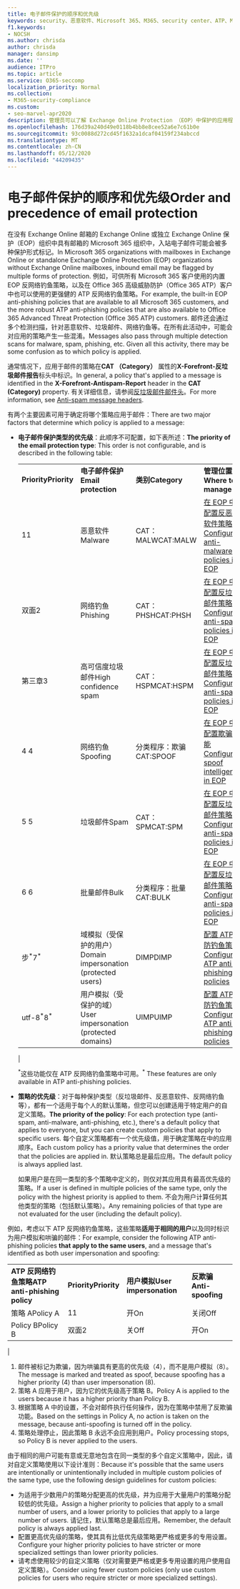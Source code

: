 ```yaml
---
title: 电子邮件保护的顺序和优先级
keywords: security、恶意软件、Microsoft 365、M365、security center、ATP、Microsoft Defender ATP、Office 365 ATP、Azure ATP
f1.keywords:
- NOCSH
ms.author: chrisda
author: chrisda
manager: dansimp
ms.date: ''
audience: ITPro
ms.topic: article
ms.service: O365-seccomp
localization_priority: Normal
ms.collection:
- M365-security-compliance
ms.custom:
- seo-marvel-apr2020
description: 管理员可以了解 Exchange Online Protection （EOP）中保护的应用程序顺序，以及保护策略中的优先级值如何确定应用的策略。
ms.openlocfilehash: 176d39a240d49e0118b4bb8e8cee52a6e7c61b0e
ms.sourcegitcommit: 93c0088d272cd45f1632a1dcaf04159f234abccd
ms.translationtype: MT
ms.contentlocale: zh-CN
ms.lasthandoff: 05/12/2020
ms.locfileid: "44209435"
---
```

# <a name="order-and-precedence-of-email-protection"></a><span data-ttu-id="41196-104">电子邮件保护的顺序和优先级</span><span class="sxs-lookup"><span data-stu-id="41196-104">Order and precedence of email protection</span></span>

<span data-ttu-id="41196-105">在没有 Exchange Online 邮箱的 Exchange Online 或独立 Exchange Online 保护（EOP）组织中具有邮箱的 Microsoft 365 组织中，入站电子邮件可能会被多种保护形式标记。</span><span class="sxs-lookup"><span data-stu-id="41196-105">In Microsoft 365 organizations with mailboxes in Exchange Online or standalone Exchange Online Protection (EOP) organizations without Exchange Online mailboxes, inbound email may be flagged by multiple forms of protection.</span></span> <span data-ttu-id="41196-106">例如，可供所有 Microsoft 365 客户使用的内置 EOP 反网络钓鱼策略，以及在 Office 365 高级威胁防护（Office 365 ATP）客户中也可以使用的更强健的 ATP 反网络钓鱼策略。</span><span class="sxs-lookup"><span data-stu-id="41196-106">For example, the built-in EOP anti-phishing policies that are available to all Microsoft 365 customers, and the more robust ATP anti-phishing policies that are also available to Office 365 Advanced Threat Protection (Office 365 ATP) customers.</span></span> <span data-ttu-id="41196-107">邮件还会通过多个检测扫描，针对恶意软件、垃圾邮件、网络钓鱼等。在所有此活动中，可能会对应用的策略产生一些混淆。</span><span class="sxs-lookup"><span data-stu-id="41196-107">Messages also pass through multiple detection scans for malware, spam, phishing, etc. Given all this activity, there may be some confusion as to which policy is applied.</span></span>

<span data-ttu-id="41196-108">通常情况下，应用于邮件的策略在**CAT （Category）** 属性的**X-Forefront-反垃圾邮件报告**标头中标识。</span><span class="sxs-lookup"><span data-stu-id="41196-108">In general, a policy that's applied to a message is identified in the **X-Forefront-Antispam-Report** header in the **CAT (Category)** property.</span></span> <span data-ttu-id="41196-109">有关详细信息，请参阅[反垃圾邮件邮件头](anti-spam-message-headers.md)。</span><span class="sxs-lookup"><span data-stu-id="41196-109">For more information, see [Anti-spam message headers](anti-spam-message-headers.md).</span></span>

<span data-ttu-id="41196-110">有两个主要因素可用于确定将哪个策略应用于邮件：</span><span class="sxs-lookup"><span data-stu-id="41196-110">There are two major factors that determine which policy is applied to a message:</span></span>

- <span data-ttu-id="41196-111">**电子邮件保护类型的优先级**：此顺序不可配置，如下表所述：</span><span class="sxs-lookup"><span data-stu-id="41196-111">**The priority of the email protection type**: This order is not configurable, and is described in the following table:</span></span>

  |||||
  |---|---|---|---|
  |<span data-ttu-id="41196-112">**Priority**</span><span class="sxs-lookup"><span data-stu-id="41196-112">**Priority**</span></span>|<span data-ttu-id="41196-113">**电子邮件保护**</span><span class="sxs-lookup"><span data-stu-id="41196-113">**Email protection**</span></span>|<span data-ttu-id="41196-114">**类别**</span><span class="sxs-lookup"><span data-stu-id="41196-114">**Category**</span></span>|<span data-ttu-id="41196-115">**管理位置**</span><span class="sxs-lookup"><span data-stu-id="41196-115">**Where to manage**</span></span>|
  |<span data-ttu-id="41196-116">1</span><span class="sxs-lookup"><span data-stu-id="41196-116">1</span></span>|<span data-ttu-id="41196-117">恶意软件</span><span class="sxs-lookup"><span data-stu-id="41196-117">Malware</span></span>|<span data-ttu-id="41196-118">CAT： MALW</span><span class="sxs-lookup"><span data-stu-id="41196-118">CAT:MALW</span></span>|[<span data-ttu-id="41196-119">在 EOP 中配置反恶意软件策略</span><span class="sxs-lookup"><span data-stu-id="41196-119">Configure anti-malware policies in EOP</span></span>](configure-anti-malware-policies.md)|
  |<span data-ttu-id="41196-120">双面</span><span class="sxs-lookup"><span data-stu-id="41196-120">2</span></span>|<span data-ttu-id="41196-121">网络钓鱼</span><span class="sxs-lookup"><span data-stu-id="41196-121">Phishing</span></span>|<span data-ttu-id="41196-122">CAT： PHSH</span><span class="sxs-lookup"><span data-stu-id="41196-122">CAT:PHSH</span></span>|[<span data-ttu-id="41196-123">在 EOP 中配置反垃圾邮件策略</span><span class="sxs-lookup"><span data-stu-id="41196-123">Configure anti-spam policies in EOP</span></span>](configure-your-spam-filter-policies.md)|
  |<span data-ttu-id="41196-124">第三章</span><span class="sxs-lookup"><span data-stu-id="41196-124">3</span></span>|<span data-ttu-id="41196-125">高可信度垃圾邮件</span><span class="sxs-lookup"><span data-stu-id="41196-125">High confidence spam</span></span>|<span data-ttu-id="41196-126">CAT： HSPM</span><span class="sxs-lookup"><span data-stu-id="41196-126">CAT:HSPM</span></span>|[<span data-ttu-id="41196-127">在 EOP 中配置反垃圾邮件策略</span><span class="sxs-lookup"><span data-stu-id="41196-127">Configure anti-spam policies in EOP</span></span>](configure-your-spam-filter-policies.md)|
  |<span data-ttu-id="41196-128">4 </span><span class="sxs-lookup"><span data-stu-id="41196-128">4</span></span>|<span data-ttu-id="41196-129">网络钓鱼</span><span class="sxs-lookup"><span data-stu-id="41196-129">Spoofing</span></span>|<span data-ttu-id="41196-130">分类程序：欺骗</span><span class="sxs-lookup"><span data-stu-id="41196-130">CAT:SPOOF</span></span>|[<span data-ttu-id="41196-131">在 EOP 中配置欺骗智能</span><span class="sxs-lookup"><span data-stu-id="41196-131">Configure spoof intelligence in EOP</span></span>](learn-about-spoof-intelligence.md)|
  |<span data-ttu-id="41196-132">5 </span><span class="sxs-lookup"><span data-stu-id="41196-132">5</span></span>|<span data-ttu-id="41196-133">垃圾邮件</span><span class="sxs-lookup"><span data-stu-id="41196-133">Spam</span></span>|<span data-ttu-id="41196-134">CAT： SPM</span><span class="sxs-lookup"><span data-stu-id="41196-134">CAT:SPM</span></span>|[<span data-ttu-id="41196-135">在 EOP 中配置反垃圾邮件策略</span><span class="sxs-lookup"><span data-stu-id="41196-135">Configure anti-spam policies in EOP</span></span>](configure-your-spam-filter-policies.md)|
  |<span data-ttu-id="41196-136">6 </span><span class="sxs-lookup"><span data-stu-id="41196-136">6</span></span>|<span data-ttu-id="41196-137">批量邮件</span><span class="sxs-lookup"><span data-stu-id="41196-137">Bulk</span></span>|<span data-ttu-id="41196-138">分类程序：批量</span><span class="sxs-lookup"><span data-stu-id="41196-138">CAT:BULK</span></span>|[<span data-ttu-id="41196-139">在 EOP 中配置反垃圾邮件策略</span><span class="sxs-lookup"><span data-stu-id="41196-139">Configure anti-spam policies in EOP</span></span>](configure-your-spam-filter-policies.md)|
  |<span data-ttu-id="41196-140">步<sup>\*</sup></span><span class="sxs-lookup"><span data-stu-id="41196-140">7<sup>\*</sup></span></span>|<span data-ttu-id="41196-141">域模拟（受保护的用户）</span><span class="sxs-lookup"><span data-stu-id="41196-141">Domain impersonation (protected users)</span></span>|<span data-ttu-id="41196-142">DIMP</span><span class="sxs-lookup"><span data-stu-id="41196-142">DIMP</span></span>|[<span data-ttu-id="41196-143">配置 ATP 防钓鱼策略</span><span class="sxs-lookup"><span data-stu-id="41196-143">Configure ATP anti-phishing policies</span></span>](configure-atp-anti-phishing-policies.md)|
  |<span data-ttu-id="41196-144">utf-8<sup>\*</sup></span><span class="sxs-lookup"><span data-stu-id="41196-144">8<sup>\*</sup></span></span>|<span data-ttu-id="41196-145">用户模拟（受保护的域）</span><span class="sxs-lookup"><span data-stu-id="41196-145">User impersonation (protected domains)</span></span>|<span data-ttu-id="41196-146">UIMP</span><span class="sxs-lookup"><span data-stu-id="41196-146">UIMP</span></span>|[<span data-ttu-id="41196-147">配置 ATP 防钓鱼策略</span><span class="sxs-lookup"><span data-stu-id="41196-147">Configure ATP anti-phishing policies</span></span>](configure-atp-anti-phishing-policies.md)|
  |

  <span data-ttu-id="41196-148"><sup>\*</sup>这些功能仅在 ATP 反网络钓鱼策略中可用。</span><span class="sxs-lookup"><span data-stu-id="41196-148"><sup>\*</sup> These features are only available in ATP anti-phishing policies.</span></span>

- <span data-ttu-id="41196-149">**策略的优先级**：对于每种保护类型（反垃圾邮件、反恶意软件、反网络钓鱼等），都有一个适用于每个人的默认策略，但您可以创建适用于特定用户的自定义策略。</span><span class="sxs-lookup"><span data-stu-id="41196-149">**The priority of the policy**: For each protection type (anti-spam, anti-malware, anti-phishing, etc.), there's a default policy that applies to everyone, but you can create custom policies that apply to specific users.</span></span> <span data-ttu-id="41196-150">每个自定义策略都有一个优先级值，用于确定策略在中的应用顺序。</span><span class="sxs-lookup"><span data-stu-id="41196-150">Each custom policy has a priority value that determines the order that the policies are applied in.</span></span> <span data-ttu-id="41196-151">默认策略总是最后应用。</span><span class="sxs-lookup"><span data-stu-id="41196-151">The default policy is always applied last.</span></span>

  <span data-ttu-id="41196-152">如果用户是在同一类型的多个策略中定义的，则仅对其应用具有最高优先级的策略。</span><span class="sxs-lookup"><span data-stu-id="41196-152">If a user is defined in multiple policies of the same type, only the policy with the highest priority is applied to them.</span></span> <span data-ttu-id="41196-153">不会为用户计算任何其他类型的策略（包括默认策略）。</span><span class="sxs-lookup"><span data-stu-id="41196-153">Any remaining policies of that type are not evaluated for the user (including the default policy).</span></span>

<span data-ttu-id="41196-154">例如，考虑以下 ATP 反网络钓鱼策略，这些策略**适用于相同的用户**以及同时标识为用户模拟和哄骗的邮件：</span><span class="sxs-lookup"><span data-stu-id="41196-154">For example, consider the following ATP anti-phishing policies **that apply to the same users**, and a message that's identified as both user impersonation and spoofing:</span></span>

  |||||
  |---|---|---|---|
  |<span data-ttu-id="41196-155">**ATP 反网络钓鱼策略**</span><span class="sxs-lookup"><span data-stu-id="41196-155">**ATP anti-phishing policy**</span></span>|<span data-ttu-id="41196-156">**Priority**</span><span class="sxs-lookup"><span data-stu-id="41196-156">**Priority**</span></span>|<span data-ttu-id="41196-157">**用户模拟**</span><span class="sxs-lookup"><span data-stu-id="41196-157">**User impersonation**</span></span>|<span data-ttu-id="41196-158">**反欺骗**</span><span class="sxs-lookup"><span data-stu-id="41196-158">**Anti-spoofing**</span></span>|
  |<span data-ttu-id="41196-159">策略 A</span><span class="sxs-lookup"><span data-stu-id="41196-159">Policy A</span></span>|<span data-ttu-id="41196-160">1</span><span class="sxs-lookup"><span data-stu-id="41196-160">1</span></span>|<span data-ttu-id="41196-161">开</span><span class="sxs-lookup"><span data-stu-id="41196-161">On</span></span>|<span data-ttu-id="41196-162">关闭</span><span class="sxs-lookup"><span data-stu-id="41196-162">Off</span></span>|
  |<span data-ttu-id="41196-163">Policy B</span><span class="sxs-lookup"><span data-stu-id="41196-163">Policy B</span></span>|<span data-ttu-id="41196-164">双面</span><span class="sxs-lookup"><span data-stu-id="41196-164">2</span></span>|<span data-ttu-id="41196-165">关</span><span class="sxs-lookup"><span data-stu-id="41196-165">Off</span></span>|<span data-ttu-id="41196-166">开</span><span class="sxs-lookup"><span data-stu-id="41196-166">On</span></span>|
  |

1. <span data-ttu-id="41196-167">邮件被标记为欺骗，因为哄骗具有更高的优先级（4），而不是用户模拟（8）。</span><span class="sxs-lookup"><span data-stu-id="41196-167">The message is marked and treated as spoof, because spoofing has a higher priority (4) than user impersonation (8).</span></span>
2. <span data-ttu-id="41196-168">策略 A 应用于用户，因为它的优先级高于策略 B。</span><span class="sxs-lookup"><span data-stu-id="41196-168">Policy A is applied to the users because it has a higher priority than Policy B.</span></span>
3. <span data-ttu-id="41196-169">根据策略 A 中的设置，不会对邮件执行任何操作，因为在策略中禁用了反欺骗功能。</span><span class="sxs-lookup"><span data-stu-id="41196-169">Based on the settings in Policy A, no action is taken on the message, because anti-spoofing is turned off in the policy.</span></span>
4. <span data-ttu-id="41196-170">策略处理停止，因此策略 B 永远不会应用到用户。</span><span class="sxs-lookup"><span data-stu-id="41196-170">Policy processing stops, so Policy B is never applied to the users.</span></span>

<span data-ttu-id="41196-171">由于相同的用户可能有意或无意地包含在同一类型的多个自定义策略中，因此，请对自定义策略使用以下设计准则：</span><span class="sxs-lookup"><span data-stu-id="41196-171">Because it's possible that the same users are intentionally or unintentionally included in multiple custom policies of the same type, use the following design guidelines for custom policies:</span></span>

- <span data-ttu-id="41196-172">为适用于少数用户的策略分配更高的优先级，并为应用于大量用户的策略分配较低的优先级。</span><span class="sxs-lookup"><span data-stu-id="41196-172">Assign a higher priority to policies that apply to a small number of users, and a lower priority to policies that apply to a large number of users.</span></span> <span data-ttu-id="41196-173">请记住，默认策略总是最后应用。</span><span class="sxs-lookup"><span data-stu-id="41196-173">Remember, the default policy is always applied last.</span></span>
- <span data-ttu-id="41196-174">配置更高优先级的策略，使其具有比低优先级策略更严格或更多的专用设置。</span><span class="sxs-lookup"><span data-stu-id="41196-174">Configure your higher priority policies to have stricter or more specialized settings than lower priority policies.</span></span>
- <span data-ttu-id="41196-175">请考虑使用较少的自定义策略（仅对需要更严格或更多专用设置的用户使用自定义策略）。</span><span class="sxs-lookup"><span data-stu-id="41196-175">Consider using fewer custom policies (only use custom policies for users who require stricter or more specialized settings).</span></span>
